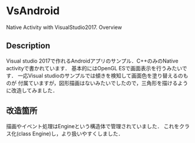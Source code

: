 # VsAndroid
Native Activity with VisualStudio2017.
Overview

## Description
Visual studio 2017で作れるAndroidアプリのサンプル．C++のみのNative activityで書かれています．
基本的にはOpenGL ESで画面表示を行うみたいです．
一応Visual studioのサンプルでは傾きを検知して画面色を塗り替えるのものが
付属ていますが，図形描画はないみたいでしたので，三角形を描けるように改造してみました．

## 改造箇所
描画やイベント処理はEngineという構造体で管理されていました．
これをクラス化(class Engine)し，より扱いやすくしました．
